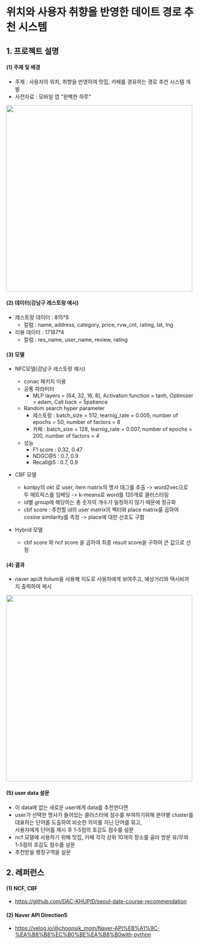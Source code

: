 # 위치와 사용자 취향을 반영한 데이트 경로 추천 시스템

## 1. 프로젝트 설명

#### (1) 주제 및 배경
- 주제 : 사용자의 위치, 취향을 반영하여 맛집, 카페를 경유하는 경로 추천 시스템 개발
- 사전자료 : 모바일 앱 "완벽한 하루"
<img width = "500" src="https://user-images.githubusercontent.com/102526342/222643233-05edbdee-350c-4b15-8480-ff731b39a6ff.png">

#### (2) 데이터(강남구 레스토랑 예시)
- 레스토랑 데이터 : 815*8
    - 칼럼 : name, address, category, price, rvw_cnt, rating, lat, lng
- 리뷰 데이터 : 17187*4
    - 칼럼 : res_name, user_name, review, rating
#### (3) 모델
- NFC모델(강남구 레스토랑 예시)
    - conac 패키지 이용
    - 공통 파라미터
        - MLP layers = [64, 32, 16, 8], Activation function = tanh, Optimizer = adam, Call back  = 5patience
    - Random search hyper parameter
        - 레스토랑 : batch_size =  512, learnig_rate = 0.005, number of epochs = 50, number of factors = 8
        - 카페 : batch_size =  128, learnig_rate = 0.007, number of epochs = 200, number of factors = 4      
    - 성능
        - F1 score : 0.32, 0.47
        - NDGC@5 : 0.7, 0.9
        - Recall@5 : 0.7, 0.9

- CBF 모델
    - konlpy의 okt 로 user, item matrix의 명사 태그를 추출 -> word2vec으로 두 매트릭스를 임베딩 -> k-means로 word를 120개로 클러스터링
    - id별 group에 해당하는 총 숫자의 개수가 일정하지 않기 때문에 정규화
    - cbf score : 추천할 id의 user matrix의 벡터와 place matrix를 곱하여 cosine similarity를 측정 -> place에 대한 선호도 구함

- Hybrid 모델 
    - cbf score 와 ncf score 을 곱하여 최종 result score을 구하여 큰 값으로 선정
 
 #### (4) 결과
 - naver api과 folium을 사용해 지도로 사용자에게 보여주고, 예상거리와 택시비까지 출력하여 제시
 
<img width = "500" src="https://user-images.githubusercontent.com/102526342/222643047-6b34f098-3ea7-453b-8dfc-c93e35247fd5.png">

 #### (5) user data 설문
 - 이 data에 없는 새로운 user에게 data를 추천한다면
 - user가 선택한 명사가 들어있는 클러스터에 점수를 부여하기위해 분야별 cluster를 대표하는 단어를 도출하여 비슷한 의미를 지닌 단어를 묶고,<br>
 사용자에게 단어를 제시 후 1-5점의 호감도 점수를 설문
 - ncf 모델에 사용하기 위해 맛집, 카페 각각 상위 10개의 장소를 골라 방문 유/무와 1-5점의 호감도 점수를 설문
 - 추천받을 행정구역을 설문
 

## 2. 레퍼런스
#### (1) NCF, CBF
- https://github.com/DAC-KHUPID/seoul-date-course-recommendation
#### (2) Naver API Direction5
- https://velog.io/@choonsik_mom/Naver-API%EB%A1%9C-%EA%B8%B8%EC%B0%BE%EA%B8%B0with-python
